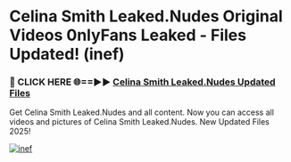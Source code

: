 # Celina Smith Leaked.Nudes Original Videos 0nlyFans Leaked - Files Updated! (inef)

<h3>🔴 CLICK HERE 🌐==►► <a href="https://tinyurl.com/52m3yx9h" rel="nofollow">Celina Smith Leaked.Nudes Updated Files</a></h3>

Get Celina Smith Leaked.Nudes and all content. Now you can access all videos and pictures of Celina Smith Leaked.Nudes. New Updated Files 2025!

[![inef](https://i.imgur.com/TnHtlc8.gif)](https://tinyurl.com/52m3yx9h)
